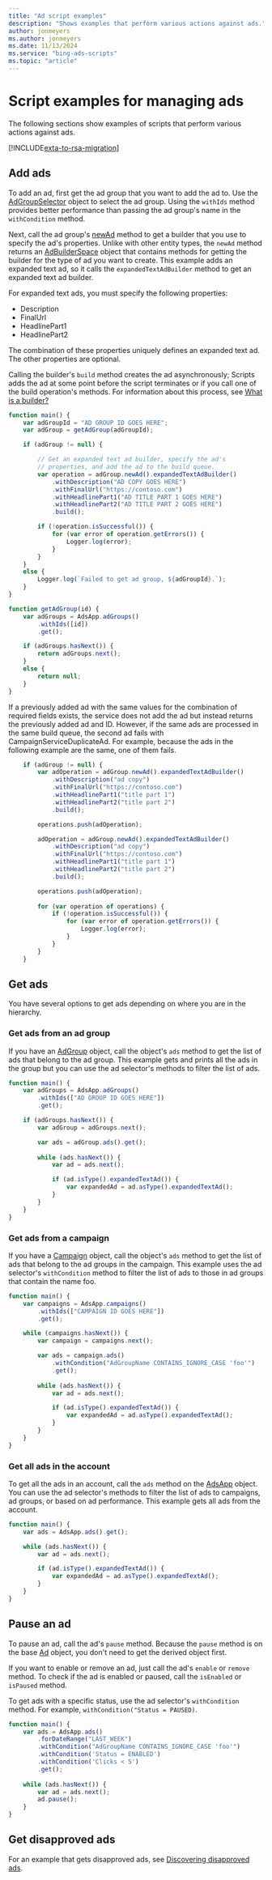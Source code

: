 ```yaml
---
title: "Ad script examples"
description: "Shows examples that perform various actions against ads."
author: jonmeyers
ms.author: jonmeyers
ms.date: 11/13/2024
ms.service: "bing-ads-scripts"
ms.topic: "article"
---
```


# Script examples for managing ads

The following sections show examples of scripts that perform various actions against ads.

[!INCLUDE[exta-to-rsa-migration](../../scripts/includes/exta-rsa-migration.md)]

## Add ads

To add an ad, first get the ad group that you want to add the ad to. Use the [AdGroupSelector](../reference/AdGroupSelector.md) object to select the ad group. Using the `withIds` method provides better performance than passing the ad group's name in the `withCondition` method.

Next, call the ad group's [newAd](../reference/AdGroup.md#newad) method to get a builder that you use to specify the ad's properties. Unlike with other entity types, the `newAd` method returns an [AdBuilderSpace](../reference/AdBuilderSpace.md) object that contains methods for getting the builder for the type of ad you want to create. This example adds an expanded text ad, so it calls the `expandedTextAdBuilder` method to get an expanded text ad builder.

For expanded text ads, you must specify the following properties:

- Description
- FinalUrl
- HeadlinePart1
- HeadlinePart2

The combination of these properties uniquely defines an expanded text ad. The other properties are optional.

Calling the builder's `build` method creates the ad asynchronously; Scripts adds the ad at some point before the script terminates or if you call one of the build operation's methods. For information about this process, see [What is a builder?](../concepts/builders.md)



```javascript
function main() {
    var adGroupId = "AD GROUP ID GOES HERE";
    var adGroup = getAdGroup(adGroupId);

    if (adGroup != null) {

        // Get an expanded text ad builder, specify the ad's 
        // properties, and add the ad to the build queue.
        var operation = adGroup.newAd().expandedTextAdBuilder()
            .withDescription("AD COPY GOES HERE")
            .withFinalUrl("https://contoso.com")
            .withHeadlinePart1("AD TITLE PART 1 GOES HERE")
            .withHeadlinePart2("AD TITLE PART 2 GOES HERE")
            .build();

        if (!operation.isSuccessful()) {
            for (var error of operation.getErrors()) {
                Logger.log(error);
            }
        }
    }
    else {
        Logger.log(`Failed to get ad group, ${adGroupId}.`);
    }
}

function getAdGroup(id) {
    var adGroups = AdsApp.adGroups()
        .withIds([id])
        .get();

    if (adGroups.hasNext()) {
        return adGroups.next();
    }
    else {
        return null;
    }
}
```


If a previously added ad with the same values for the combination of required fields exists, the service does not add the ad but instead returns the previously added ad and ID. However, if the same ads are processed in the same build queue, the second ad fails with CampaignServiceDuplicateAd. For example, because the ads in the following example are the same, one of them fails.

```javascript
    if (adGroup != null) {
        var adOperation = adGroup.newAd().expandedTextAdBuilder()
            .withDescription("ad copy")
            .withFinalUrl("https://contoso.com")
            .withHeadlinePart1("title part 1")
            .withHeadlinePart2("title part 2")
            .build();

        operations.push(adOperation);

        adOperation = adGroup.newAd().expandedTextAdBuilder()
            .withDescription("ad copy")
            .withFinalUrl("https://contoso.com")
            .withHeadlinePart1("title part 1")
            .withHeadlinePart2("title part 2")
            .build();

        operations.push(adOperation);
        
        for (var operation of operations) {
            if (!operation.isSuccessful()) {
                for (var error of operation.getErrors()) {
                    Logger.log(error);
                }
            }
        }
    }
```


## Get ads

You have several options to get ads depending on where you are in the hierarchy.

### Get ads from an ad group

If you have an [AdGroup](../reference/AdGroup.md) object, call the object's `ads` method to get the list of ads that belong to the ad group. This example gets and prints all the ads in the group but you can use the ad selector's methods to filter the list of ads.

```javascript
function main() {
    var adGroups = AdsApp.adGroups()
        .withIds(["AD GROUP ID GOES HERE"])
        .get();

    if (adGroups.hasNext()) {
        var adGroup = adGroups.next();

        var ads = adGroup.ads().get();
        
        while (ads.hasNext()) {
            var ad = ads.next();

            if (ad.isType().expandedTextAd()) {
                var expandedAd = ad.asType().expandedTextAd();
            }
        }
    } 
}
```


### Get ads from a campaign

If you have a [Campaign](../reference/Campaign.md) object, call the object's `ads` method to get the list of ads that belong to the ad groups in the campaign. This example uses the ad selector's `withCondition` method to filter the list of ads to those in ad groups that contain the name foo. 

```javascript
function main() {
    var campaigns = AdsApp.campaigns()
        .withIds(["CAMPAIGN ID GOES HERE"])
        .get();

    while (campaigns.hasNext()) {
        var campaign = campaigns.next();

        var ads = campaign.ads()
            .withCondition("AdGroupName CONTAINS_IGNORE_CASE 'foo'")
            .get();
        
        while (ads.hasNext()) {
            var ad = ads.next();

            if (ad.isType().expandedTextAd()) {
                var expandedAd = ad.asType().expandedTextAd();
            }
        }
    } 
}
```

### Get all ads in the account

To get all the ads in an account, call the `ads` method on the [AdsApp](../reference/AdsApp.md) object. You can use the ad selector's methods to filter the list of ads to campaigns, ad groups, or based on ad performance. This example gets all ads from the account.

```javascript
function main() {
    var ads = AdsApp.ads().get();

    while (ads.hasNext()) {
        var ad = ads.next();

        if (ad.isType().expandedTextAd()) {
            var expandedAd = ad.asType().expandedTextAd();
        }
    }
} 
```


## Pause an ad

To pause an ad, call the ad's `pause` method. Because the `pause` method is on the base [Ad](../reference/Ad.md) object, you don't need to get the derived object first.

If you want to enable or remove an ad, just call the ad's `enable` or `remove` method. To check if the ad is enabled or paused, call the `isEnabled` or `isPaused` method.

To get ads with a specific status, use the ad selector's `withCondition` method. For example, `withCondition("Status = PAUSED)`.


```javascript
function main() {
    var ads = AdsApp.ads()
        .forDateRange("LAST_WEEK")
        .withCondition("AdGroupName CONTAINS_IGNORE_CASE 'foo'")
        .withCondition('Status = ENABLED')
        .withCondition('Clicks < 5')
        .get();
 
    while (ads.hasNext()) {
        var ad = ads.next();
        ad.pause();
    }
}
```

## Get disapproved ads

For an example that gets disapproved ads, see [Discovering disapproved ads](../solutions/get-disapproved-ads.md).
